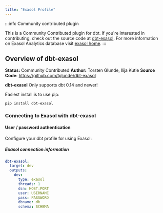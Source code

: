 ```yaml
---
title: "Exasol Profile"
---
```



:::info Community contributed plugin

This is a Community Contributed plugin for dbt. If you're interested in contributing, check out the source code at [dbt-exasol](https://github.com/tglunde/dbt-exasol).
For more information on Exasol Analytics database visit [exasol home](https://www.exasol.com).
:::

## Overview of dbt-exasol
**Status:** Community Contributed
**Author:** Torsten Glunde, Ilija Kutle
**Source Code:** https://github.com/tglunde/dbt-exasol

**dbt-exasol**
Only supports dbt 0.14 and newer!

Easiest install is to use pip:

    pip install dbt-exasol

### Connecting to Exasol with **dbt-exasol**

#### User / password authentication

Configure your dbt profile for using Exasol:

##### Exasol connection information
<File name='profiles.yml'>

```yaml
dbt-exasol:
  target: dev
  outputs:
    dev:
      type: exasol
      threads: 1
      dsn: HOST:PORT
      user: USERNAME
      pass: PASSWORD
      dbname: db
      schema: SCHEMA
```

</File>
